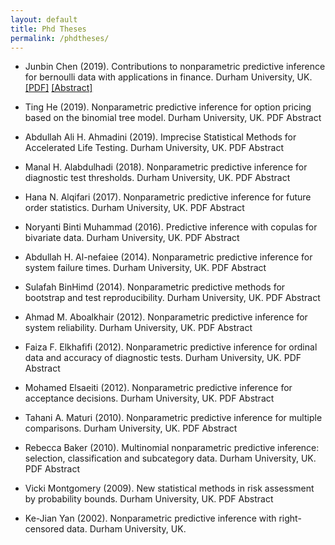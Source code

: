 ```yaml
---
layout: default
title: Phd Theses
permalink: /phdtheses/
---
```


- Junbin Chen (2019). Contributions to nonparametric predictive inference for bernoulli data with applications in finance. Durham University, UK.
[[PDF]](/jekyll-now/pdfs/holder.pdf)  [[Abstract]](/jekyll-now/pdfs/holder.pdf)

- Ting He (2019). Nonparametric predictive inference for option pricing based on the binomial tree model. Durham University, UK.
PDF Abstract 

- Abdullah Ali H. Ahmadini (2019). Imprecise Statistical Methods for Accelerated Life Testing. Durham University, UK.
PDF Abstract 

- Manal H. Alabdulhadi (2018). Nonparametric predictive inference for diagnostic test thresholds. Durham University, UK.
PDF Abstract 
- Hana N. Alqifari (2017). Nonparametric predictive inference for future order statistics. Durham University, UK.
PDF Abstract 
- Noryanti Binti Muhammad (2016). Predictive inference with copulas for bivariate data. Durham University, UK.
PDF Abstract 
- Abdullah H. Al-nefaiee (2014). Nonparametric predictive inference for system failure times. Durham University, UK.
PDF Abstract 
- Sulafah BinHimd (2014). Nonparametric predictive methods for bootstrap and test reproducibility. Durham University, UK.
PDF Abstract 
- Ahmad M. Aboalkhair (2012). Nonparametric predictive inference for system reliability. Durham University, UK.
PDF Abstract 
- Faiza F. Elkhafifi (2012). Nonparametric predictive inference for ordinal data and accuracy of diagnostic tests. Durham University, UK.
PDF Abstract 
- Mohamed Elsaeiti (2012). Nonparametric predictive inference for acceptance decisions. Durham University, UK.
PDF Abstract 
- Tahani A. Maturi (2010). Nonparametric predictive inference for multiple comparisons. Durham University, UK.
PDF Abstract 
- Rebecca Baker (2010). Multinomial nonparametric predictive inference: selection, classification and subcategory data. Durham University, UK.
PDF Abstract 
- Vicki Montgomery (2009). New statistical methods in risk assessment by probability bounds. Durham University, UK.
PDF Abstract 
- Ke-Jian Yan (2002). Nonparametric predictive inference with right-censored data. Durham University, UK.
